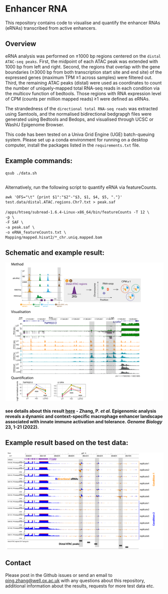 # Enhancer RNA

This repository contains code to visualise and quantify the enhancer RNAs (eRNAs) transcribed from active enhancers. 

## Overview

eRNA analysis was performed on ±1000 bp regions centered on the `distal ATAC-seq peaks`. First, the midpoint of each ATAC peak was extended with 1000 bp from left and right. Second, the regions that overlap with the gene boundaries (±3000 bp from both transcription start site and end site) of the expressed genes (maximum TPM  ≥1 across samples) were filtered out. Third, the remaining ATAC peaks (distal) were used as coordinates to count the number of uniquely-mapped total RNA-seq reads in each condition via the multicov function of bedtools. Those regions with RNA expression level of CPM (counts per million mapped reads) ≥1 were defined as eRNAs.
 
The strandedness of the `directional total RNA-seq reads` was extracted using Samtools, and the normalised bidirectional bedgrapgh files were generated using Bedtools and Bedops, and visualised through UCSC or WashU Epigenome Browser.

This code has been tested on a Univa Grid Engine (UGE) batch-queuing system. Please set up a conda environment for running on a desktop computer, install the packages listed in the `requirements.txt` file.

## Example commands:

```
qsub ./data.sh

```
## 

Alternatively, run the following script to quantify eRNA via featureCounts.

```
awk 'OFS="\t" {print $1":"$2"-"$3, $1, $4, $5, "."}' test.data/distal.ATAC.regions.Chr7.txt > peak.saf

/apps/htseq/subread-1.6.4-Linux-x86_64/bin/featureCounts -T 12 \
-p \
-F SAF \
-a peak.saf \
-o eRNA_featureCounts.txt \
Mapping/mapped.hisat2/*_chr.uniq.mapped.bam

```

## Schematic and example result:
![Screenshot](eRNA.png)

#### see details about this result [here](https://genomebiology.biomedcentral.com/articles/10.1186/s13059-022-02702-1) - Zhang, P. *et al*. Epigenomic analysis reveals a dynamic and context-specific macrophage enhancer landscape associated with innate immune activation and tolerance. *Genome Biology* 23, 1-21 (2022).

## Example result based on the test data:
![Screenshot](eRNA2.png)

## Contact
Please post in the Github issues or send an email to ping.zhang@well.ox.ac.uk with any questions about this repository, additional information about the results, requests for more test data etc.
